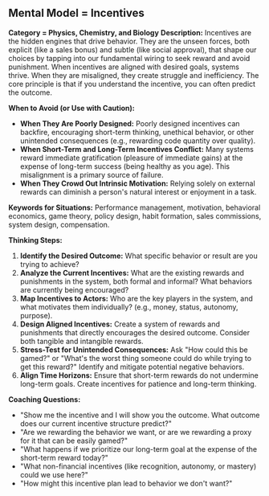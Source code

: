 ## Mental Model = Incentives

**Category = Physics, Chemistry, and Biology**
**Description:** 
Incentives are the hidden engines that drive behavior. They are the unseen forces, both explicit (like a sales bonus) and subtle (like social approval), that shape our choices by tapping into our fundamental wiring to seek reward and avoid punishment. When incentives are aligned with desired goals, systems thrive. When they are misaligned, they create struggle and inefficiency. The core principle is that if you understand the incentive, you can often predict the outcome.

**When to Avoid (or Use with Caution):**
- **When They Are Poorly Designed:** Poorly designed incentives can backfire, encouraging short-term thinking, unethical behavior, or other unintended consequences (e.g., rewarding code quantity over quality).
- **When Short-Term and Long-Term Incentives Conflict:** Many systems reward immediate gratification (pleasure of immediate gains) at the expense of long-term success (being healthy as you age). This misalignment is a primary source of failure.
- **When They Crowd Out Intrinsic Motivation:** Relying solely on external rewards can diminish a person's natural interest or enjoyment in a task.

**Keywords for Situations:**
Performance management, motivation, behavioral economics, game theory, policy design, habit formation, sales commissions, system design, compensation.

**Thinking Steps:**
1. **Identify the Desired Outcome:** What specific behavior or result are you trying to achieve?
2. **Analyze the Current Incentives:** What are the existing rewards and punishments in the system, both formal and informal? What behaviors are currently being encouraged?
3. **Map Incentives to Actors:** Who are the key players in the system, and what motivates them individually? (e.g., money, status, autonomy, purpose).
4. **Design Aligned Incentives:** Create a system of rewards and punishments that directly encourages the desired outcome. Consider both tangible and intangible rewards.
5. **Stress-Test for Unintended Consequences:** Ask "How could this be gamed?" or "What's the worst thing someone could do while trying to get this reward?" Identify and mitigate potential negative behaviors.
6. **Align Time Horizons:** Ensure that short-term rewards do not undermine long-term goals. Create incentives for patience and long-term thinking.

**Coaching Questions:**
- "Show me the incentive and I will show you the outcome. What outcome does our current incentive structure predict?"
- "Are we rewarding the behavior we want, or are we rewarding a proxy for it that can be easily gamed?"
- "What happens if we prioritize our long-term goal at the expense of the short-term reward today?"
- "What non-financial incentives (like recognition, autonomy, or mastery) could we use here?"
- "How might this incentive plan lead to behavior we don't want?"